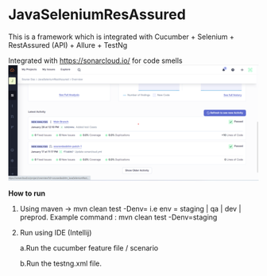 # JavaSeleniumResAssured

This is a framework which is integrated with Cucumber + Selenium + RestAssured (API) + Allure + TestNg


Integrated with https://sonarcloud.io/ for code smells
![img_1.png](SonarImg.png)

**How to run**

1. Using maven -> mvn clean test -Denv=<env>  i.e env = staging | qa | dev | preprod.
   Example command : mvn clean test -Denv=staging
2. Run using IDE (Intellij)

    a.Run the cucumber feature file / scenario 

    b.Run the testng.xml file.

